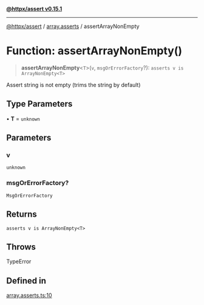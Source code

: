 [**@httpx/assert v0.15.1**](../../README.md)

***

[@httpx/assert](../../README.md) / [array.asserts](../README.md) / assertArrayNonEmpty

# Function: assertArrayNonEmpty()

> **assertArrayNonEmpty**\<`T`\>(`v`, `msgOrErrorFactory`?): `asserts v is ArrayNonEmpty<T>`

Assert string is not empty (trims the string by default)

## Type Parameters

• **T** = `unknown`

## Parameters

### v

`unknown`

### msgOrErrorFactory?

`MsgOrErrorFactory`

## Returns

`asserts v is ArrayNonEmpty<T>`

## Throws

TypeError

## Defined in

[array.asserts.ts:10](https://github.com/belgattitude/httpx/blob/d121a71b95064daafd75a20aabf0a30f5fcdfbfa/packages/assert/src/array.asserts.ts#L10)

